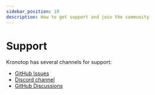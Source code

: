 ```yaml
---
sidebar_position: 10
description: How to get support and join the community
---
```


# Support

Kronotop has several channels for support:

* [GitHub Issues](https://github.com/kronotop/kronotop/issues)
* [Discord channel](https://discord.gg/Nyy4Afpr)
* [GitHub Discussions](https://github.com/kronotop/kronotop/discussions)